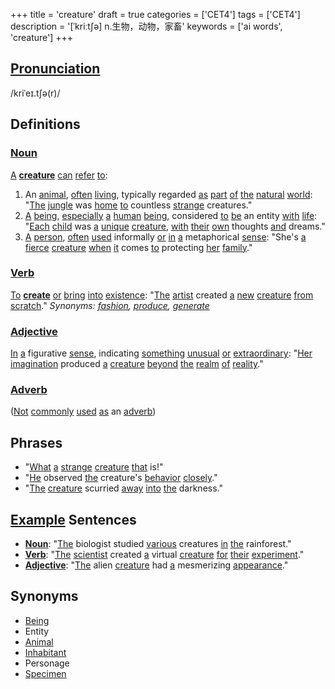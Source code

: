 +++
title = 'creature'
draft = true
categories = ['CET4']
tags = ['CET4']
description = '[ˈkriːt∫ə] n.生物，动物，家畜'
keywords = ['ai words', 'creature']
+++

## [Pronunciation](/post/pronunciation/)
/kriˈeɪ.tʃə(r)/

## Definitions
### [Noun](/post/noun/)
[A](/post/a/) **[creature](/post/creature/)** [can](/post/can/) [refer](/post/refer/) [to](/post/to/):
1. An [animal](/post/animal/), [often](/post/often/) [living](/post/living/), typically regarded [as](/post/as/) [part](/post/part/) [of](/post/of/) [the](/post/the/) [natural](/post/natural/) [world](/post/world/): "[The](/post/the/) [jungle](/post/jungle/) was [home](/post/home/) [to](/post/to/) countless [strange](/post/strange/) creatures."
2. [A](/post/a/) [being](/post/being/), [especially](/post/especially/) [a](/post/a/) [human](/post/human/) [being](/post/being/), considered [to](/post/to/) [be](/post/be/) an entity [with](/post/with/) [life](/post/life/): "[Each](/post/each/) [child](/post/child/) was [a](/post/a/) [unique](/post/unique/) [creature](/post/creature/), [with](/post/with/) [their](/post/their/) [own](/post/own/) thoughts [and](/post/and/) dreams."
3. [A](/post/a/) [person](/post/person/), [often](/post/often/) [used](/post/used/) informally [or](/post/or/) [in](/post/in/) [a](/post/a/) metaphorical [sense](/post/sense/): "She's [a](/post/a/) [fierce](/post/fierce/) [creature](/post/creature/) [when](/post/when/) [it](/post/it/) comes [to](/post/to/) protecting [her](/post/her/) [family](/post/family/)."

### [Verb](/post/verb/)
[To](/post/to/) **[create](/post/create/)** [or](/post/or/) [bring](/post/bring/) [into](/post/into/) [existence](/post/existence/): "[The](/post/the/) [artist](/post/artist/) created [a](/post/a/) [new](/post/new/) [creature](/post/creature/) [from](/post/from/) [scratch](/post/scratch/)."
*Synonyms: [fashion](/post/fashion/), [produce](/post/produce/), [generate](/post/generate/)*

### [Adjective](/post/adjective/)
[In](/post/in/) [a](/post/a/) figurative [sense](/post/sense/), indicating [something](/post/something/) [unusual](/post/unusual/) [or](/post/or/) [extraordinary](/post/extraordinary/): "[Her](/post/her/) [imagination](/post/imagination/) produced [a](/post/a/) [creature](/post/creature/) [beyond](/post/beyond/) [the](/post/the/) [realm](/post/realm/) [of](/post/of/) [reality](/post/reality/)."

### [Adverb](/post/adverb/)
([Not](/post/not/) [commonly](/post/commonly/) [used](/post/used/) [as](/post/as/) an [adverb](/post/adverb/))

## Phrases
- "[What](/post/what/) [a](/post/a/) [strange](/post/strange/) [creature](/post/creature/) [that](/post/that/) is!"
- "[He](/post/he/) observed [the](/post/the/) creature's [behavior](/post/behavior/) [closely](/post/closely/)."
- "[The](/post/the/) [creature](/post/creature/) scurried [away](/post/away/) [into](/post/into/) [the](/post/the/) darkness."

## [Example](/post/example/) Sentences
- **[Noun](/post/noun/)**: "[The](/post/the/) biologist studied [various](/post/various/) creatures [in](/post/in/) [the](/post/the/) rainforest."
- **[Verb](/post/verb/)**: "[The](/post/the/) [scientist](/post/scientist/) created [a](/post/a/) virtual [creature](/post/creature/) [for](/post/for/) [their](/post/their/) [experiment](/post/experiment/)."
- **[Adjective](/post/adjective/)**: "[The](/post/the/) alien [creature](/post/creature/) had [a](/post/a/) mesmerizing [appearance](/post/appearance/)."

## Synonyms
- [Being](/post/being/)
- Entity
- [Animal](/post/animal/)
- [Inhabitant](/post/inhabitant/)
- Personage
- [Specimen](/post/specimen/)
